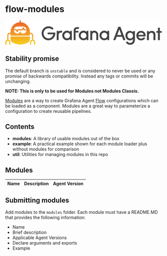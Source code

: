 # flow-modules

<p align="center"><img src="assets/logo_and_name.png" alt="Grafana Agent logo"></p>

## Stability promise

The default branch is `unstable` and is considered to never be used or any promise of backwards compatibility. Instead any tags or commits will be unchanging.

**NOTE: This is only to be used for Modules not Modules Classis.**

[Modules](https://grafana.com/docs/agent/latest/flow/concepts/modules/) are a
way to create Grafana Agent [Flow](https://grafana.com/docs/agent/latest/flow/)
configurations which can be loaded as a component. Modules are a great way to
parameterize a configuration to create reusable pipelines.

## Contents
- <b>modules</b>: A library of usable modules out of the box
- <b>example</b>: A practical example shown for each module loader plus without modules for comparison
- <b>util</b>: Utilities for managing modules in this repo

## Modules

| Name |  Description | Agent Version |
| ---- |  ----------- | ------------- |

## Submitting modules

Add modules to the `modules` folder. Each module must have a README.MD that provides the following information:
* Name
* Brief description
* Applicable Agent Versions
* Declare arguments and exports  
* Example


